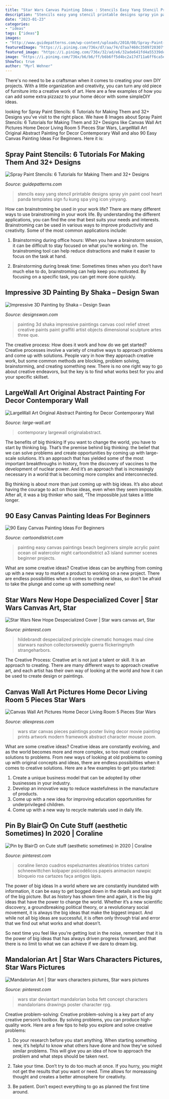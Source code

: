 ```yaml
---
title: "Star Wars Canvas Painting Ideas : Stencils Easy Yang Stencil Printable Designs Spray Yin Paint Cool Heart Panda Templates Sign Fu Kung Spa Ying Icon Yinyang"
description: "Stencils easy yang stencil printable designs spray yin paint cool heart panda templates sign fu kung spa ying icon yinyang"
date: "2023-01-23"
categories:
- "ideas"
tags: ["ideas"]
images:
- "http://www.guidepatterns.com/wp-content/uploads/2018/08/Spray-Paint-Stencil-Ideas.jpg"
featuredImage: "https://i.pinimg.com/736x/d7/aa/74/d7aa7460c3509720307f9d4483d2c0c3.jpg"
featured_image: "https://i.pinimg.com/736x/32/ad/e6/32ade641fd4a55339dcefcb6a563ffb7.jpg"
image: "https://i.pinimg.com/736x/b6/b6/ff/b6b6ff5d4bc2a17d711a6ff6ca5e4e89.jpg"
ShowToc: true
author: "Myrl Wehner"
---
```



There's no need to be a craftsman when it comes to creating your own DIY projects. With a little organization and creativity, you can turn any old piece of furniture into a creative work of art. Here are a few examples of how you can add some extra pizzazz to your home décor with some simpleDIY ideas.

	

		
looking for Spray Paint Stencils: 6 Tutorials for Making Them and 32+ Designs you've visit to the right place. We have 8 Images about Spray Paint Stencils: 6 Tutorials for Making Them and 32+ Designs like Canvas Wall Art Pictures Home Decor Living Room 5 Pieces Star Wars, LargeWall Art Original Abstract Painting for Decor Contemporary Wall and also 90 Easy Canvas Painting Ideas For Beginners. Here it is:
		
    
## Spray Paint Stencils: 6 Tutorials For Making Them And 32+ Designs

<img loading=lazy src="http://www.guidepatterns.com/wp-content/uploads/2018/08/Spray-Paint-Stencil-Ideas.jpg" onerror="this.onerror=null;this.src='https://tse4.mm.bing.net/th?id=OIP.VMqk0hZ88YboDxZZBd4kRQHaHa&amp;pid=15.1';" alt="Spray Paint Stencils: 6 Tutorials for Making Them and 32+ Designs">

_Source: guidepatterns.com_

>stencils easy yang stencil printable designs spray yin paint cool heart panda templates sign fu kung spa ying icon yinyang. 

	

How can brainstroming be used in your work life?
There are many different ways to use brainstroming in your work life. By understanding the different applications, you can find the one that best suits your needs and interests. Brainstroming can be used in various ways to improve productivity and creativity. Some of the most common applications include:
1) Brainstorming during office hours: When you have a brainstorm session, it can be difficult to stay focused on what you’re working on. The brainstroming tool can help reduce distractions and make it easier to focus on the task at hand.

2) Brainstorming during break time: Sometimes times when you don’t have much else to do, brainstroming can help keep you motivated. By focusing on a specific task, you can get more done quickly.

    
## Impressive 3D Painting By Shaka – Design Swan

<img loading=lazy src="http://img.designswan.com/2011/09/painting/5.jpg" onerror="this.onerror=null;this.src='https://tse1.mm.bing.net/th?id=OIP.O6bKYMhL0h15to2p4ymtKQHaHU&amp;pid=15.1';" alt="Impressive 3D Painting by Shaka – Design Swan">

_Source: designswan.com_

>painting 3d shaka impressive paintings canvas cool relief street creative paints paint graffiti artist objects dimensional sculpture artes three que. 

	

The creative process: How does it work and how do we get started?
Creative processes involve a variety of creative ways to approach problems and come up with solutions. People vary in how they approach creative work, but some common methods are blocking, problem solving, brainstorming, and creating something new. There is no one right way to go about creative endeavors, but the key is to find what works best for you and your specific skillset.

    
## LargeWall Art Original Abstract Painting For Decor Contemporary Wall

<img loading=lazy src="https://www.large-wall.art/images/tupianwenjian/o0v4ncpv0ux77832.jpg" onerror="this.onerror=null;this.src='https://tse4.mm.bing.net/th?id=OIP.a3c5VQJGwwDcQKpSRYV-GwHaHa&amp;pid=15.1';" alt="LargeWall Art Original Abstract Painting for Decor Contemporary Wall">

_Source: large-wall.art_

>contemporary largewall originalabstract. 

	

The benefits of big thinking
If you want to change the world, you have to start by thinking big. That’s the premise behind big thinking: the belief that we can solve problems and create opportunities by coming up with large-scale solutions.
It’s an approach that has yielded some of the most important breakthroughs in history, from the discovery of vaccines to the development of nuclear power. And it’s an approach that is increasingly necessary in a world that is becoming more complex and interconnected.

Big thinking is about more than just coming up with big ideas. It’s also about having the courage to act on those ideas, even when they seem impossible. After all, it was a big thinker who said, “The impossible just takes a little longer.

    
## 90 Easy Canvas Painting Ideas For Beginners

<img loading=lazy src="http://www.cartoondistrict.com/wp-content/uploads/2017/06/Easy-Canvas-Painting-Ideas-For-Beginners17-1.jpg" onerror="this.onerror=null;this.src='https://tse2.mm.bing.net/th?id=OIP.vvkeAUxQvgkUVSxEPgOckQHaJ4&amp;pid=15.1';" alt="90 Easy Canvas Painting Ideas For Beginners">

_Source: cartoondistrict.com_

>painting easy canvas paintings beach beginners simple acrylic paint ocean oil watercolor night cartoondistrict a3 island summer scenes beginner projects. 

	

What are some creative ideas?
Creative ideas can be anything from coming up with a new way to market a product to working on a new project. There are endless possibilities when it comes to creative ideas, so don't be afraid to take the plunge and come up with something new!

    
## Star Wars New Hope Despecialized Cover | Star Wars Canvas Art, Star

<img loading=lazy src="https://i.pinimg.com/736x/d7/aa/74/d7aa7460c3509720307f9d4483d2c0c3.jpg" onerror="this.onerror=null;this.src='https://tse2.mm.bing.net/th?id=OIP.O3tNXyNwaJuhGaRWpXF_AAHaLJ&amp;pid=15.1';" alt="Star Wars New Hope Despecialized Cover | Star wars canvas art, Star">

_Source: pinterest.com_

>hildebrandt despecialized principle cinematic homages maul cine starwars nashon collectorsweekly guerra flickeringmyth strangeharbors. 

	

The Creative Process:
Creative art is not just a talent or skill. It is an approach to creating. There are many different ways to approach creative art, and each artist has their own way of looking at the world and how it can be used to create design or paintings.

    
## Canvas Wall Art Pictures Home Decor Living Room 5 Pieces Star Wars

<img loading=lazy src="https://ae01.alicdn.com/kf/HTB1TIY9m6qhSKJjSspnq6A79XXav/Canvas-Wall-Art-Pictures-Home-Decor-Living-Room-5-Pieces-Star-Wars-Paintings-HD-Prints-Movie.jpg" onerror="this.onerror=null;this.src='https://tse3.mm.bing.net/th?id=OIP.8d8U1vJIKkl6_UjRczUQ_wHaHa&amp;pid=15.1';" alt="Canvas Wall Art Pictures Home Decor Living Room 5 Pieces Star Wars">

_Source: aliexpress.com_

>wars star canvas pieces paintings poster living decor movie painting prints artwork modern framework abstract character mouse zoom. 

	

What are some creative ideas?
Creative ideas are constantly evolving, and as the world becomes more and more complex, so too must creative solutions to problems. From new ways of looking at old problems to coming up with original concepts and ideas, there are endless possibilities when it comes to creative solutions. Here are a few examples to get you started:
1. Create a unique business model that can be adopted by other businesses in your industry.
2. Develop an innovative way to reduce wastefulness in the manufacture of products.
3. Come up with a new idea for improving education opportunities for underprivileged children.
4. Come up with a new way to recycle materials used in daily life.

    
## Pin By Blair🙃 On Cute Stuff (aesthetic Sometimes) In 2020 | Coraline

<img loading=lazy src="https://i.pinimg.com/736x/32/ad/e6/32ade641fd4a55339dcefcb6a563ffb7.jpg" onerror="this.onerror=null;this.src='https://tse3.mm.bing.net/th?id=OIP.aJn0YXmKs1sPRJiGelDVCQHaNR&amp;pid=15.1';" alt="Pin by Blair🙃 on Cute stuff (aesthetic sometimes) in 2020 | Coraline">

_Source: pinterest.com_

>coraline lienzo cuadros espeluznantes aleatórios tristes cartoni schneewittchen kolpaper psicodélicos papeis animacion nawpic bloqueio roa cartazes faça antigos lápis. 

	

The power of big ideas
In a world where we are constantly inundated with information, it can be easy to get bogged down in the details and lose sight of the big picture. But as history has shown time and again, it is the big ideas that have the power to change the world.
Whether it’s a new scientific discovery, a groundbreaking political theory, or a revolutionary social movement, it is always the big ideas that make the biggest impact. And while not all big ideas are successful, it is often only through trial and error that we find out what works and what doesn’t.

So next time you feel like you’re getting lost in the noise, remember that it is the power of big ideas that has always driven progress forward, and that there is no limit to what we can achieve if we dare to dream big.

    
## Mandalorian Art | Star Wars Characters Pictures, Star Wars Pictures

<img loading=lazy src="https://i.pinimg.com/736x/b6/b6/ff/b6b6ff5d4bc2a17d711a6ff6ca5e4e89.jpg" onerror="this.onerror=null;this.src='https://tse2.mm.bing.net/th?id=OIP.-vv5hW0W_AQlyQBDYCVM3QHaLG&amp;pid=15.1';" alt="Mandalorian Art | Star wars characters pictures, Star wars pictures">

_Source: pinterest.com_

>wars star deviantart mandalorian boba fett concept characters mandalorians drawings poster character rpg. 

	

Creative problem-solving:
Creative problem-solving is a key part of any creative person’s toolbox. By solving problems, you can produce high-quality work. Here are a few tips to help you explore and solve creative problems:
1) Do your research before you start anything. When starting something new, it’s helpful to know what others have done and how they’ve solved similar problems. This will give you an idea of how to approach the problem and what steps should be taken next.

2) Take your time. Don’t try to do too much at once. If you hurry, you might not get the results that you want or need. Time allows for moreassing thought and creates a better atmosphere for creativity.

3) Be patient. Don’t expect everything to go as planned the first time around.

